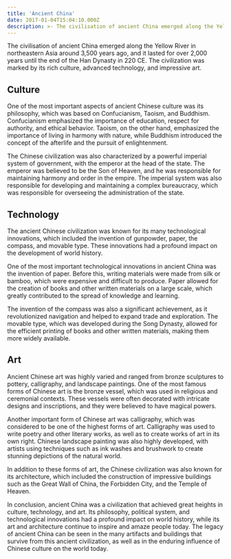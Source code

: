 ```yaml
---
title: 'Ancient China'
date: 2017-01-04T15:04:10.000Z
description: >- The civilisation of ancient China emerged along the Yellow River in northeastern Asia around 3,500 years ago, and it lasted for over 2,000 years...
---
```


The civilisation of ancient China emerged along the Yellow River in northeastern Asia around 3,500 years ago, and it lasted for over 2,000 years until the end of the Han Dynasty in 220 CE. The civilization was marked by its rich culture, advanced technology, and impressive art.

## Culture 
One of the most important aspects of ancient Chinese culture was its philosophy, which was based on Confucianism, Taoism, and Buddhism. Confucianism emphasized the importance of education, respect for authority, and ethical behavior. Taoism, on the other hand, emphasized the importance of living in harmony with nature, while Buddhism introduced the concept of the afterlife and the pursuit of enlightenment.

The Chinese civilization was also characterized by a powerful imperial system of government, with the emperor at the head of the state. The emperor was believed to be the Son of Heaven, and he was responsible for maintaining harmony and order in the empire. The imperial system was also responsible for developing and maintaining a complex bureaucracy, which was responsible for overseeing the administration of the state.

## Technology  
The ancient Chinese civilization was known for its many technological innovations, which included the invention of gunpowder, paper, the compass, and movable type. These innovations had a profound impact on the development of world history.

One of the most important technological innovations in ancient China was the invention of paper. Before this, writing materials were made from silk or bamboo, which were expensive and difficult to produce. Paper allowed for the creation of books and other written materials on a large scale, which greatly contributed to the spread of knowledge and learning.

The invention of the compass was also a significant achievement, as it revolutionized navigation and helped to expand trade and exploration. The movable type, which was developed during the Song Dynasty, allowed for the efficient printing of books and other written materials, making them more widely available.

## Art  
Ancient Chinese art was highly varied and ranged from bronze sculptures to pottery, calligraphy, and landscape paintings. One of the most famous forms of Chinese art is the bronze vessel, which was used in religious and ceremonial contexts. These vessels were often decorated with intricate designs and inscriptions, and they were believed to have magical powers.

Another important form of Chinese art was calligraphy, which was considered to be one of the highest forms of art. Calligraphy was used to write poetry and other literary works, as well as to create works of art in its own right. Chinese landscape painting was also highly developed, with artists using techniques such as ink washes and brushwork to create stunning depictions of the natural world.

In addition to these forms of art, the Chinese civilization was also known for its architecture, which included the construction of impressive buildings such as the Great Wall of China, the Forbidden City, and the Temple of Heaven.

In conclusion, ancient China was a civilization that achieved great heights in culture, technology, and art. Its philosophy, political system, and technological innovations had a profound impact on world history, while its art and architecture continue to inspire and amaze people today. The legacy of ancient China can be seen in the many artifacts and buildings that survive from this ancient civilization, as well as in the enduring influence of Chinese culture on the world today.


